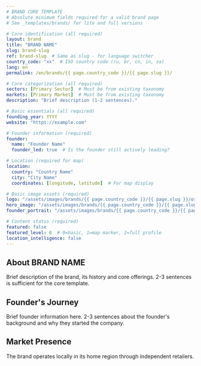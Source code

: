 ```yaml
---
# BRAND CORE TEMPLATE
# Absolute minimum fields required for a valid brand page
# See _templates/brands/ for lite and full versions

# Core identification (all required)
layout: brand
title: "BRAND NAME"
slug: brand-slug
ref: brand-slug  # Same as slug - for language switcher
country_code: "xx"  # ISO country code (ru, br, cn, in, za)
lang: en
permalink: /en/brands/{{ page.country_code }}/{{ page.slug }}/

# Core categorization (all required)
sectors: [Primary Sector]  # Must be from existing taxonomy
markets: [Primary Market]  # Must be from existing taxonomy
description: "Brief description (1-2 sentences)."

# Basic essentials (all required)
founding_year: YYYY
website: "https://example.com"

# Founder information (required)
founder:
  name: "Founder Name"
  founder_led: true  # Is the founder still actively leading?

# Location (required for map)
location:
  country: "Country Name" 
  city: "City Name"
  coordinates: [longitude, latitude]  # For map display

# Basic image assets (required)
logo: "/assets/images/brands/{{ page.country_code }}/{{ page.slug }}/originals/logo-color.png"
hero_image: "/assets/images/brands/{{ page.country_code }}/{{ page.slug }}/originals/hero-main.jpg"
founder_portrait: "/assets/images/brands/{{ page.country_code }}/{{ page.slug }}/originals/portrait-founder.jpg"

# Content status (required)
featured: false
featured_level: 0  # 0=basic, 1=map marker, 2=full profile
location_intelligence: false
---
```

<!--
BRAND CORE TEMPLATE
Absolute minimum required fields for a valid brand page.

Use this template when:
- You need to quickly add a brand with minimal information
- Only basic details are available
- You plan to enhance the profile later

For more comprehensive templates, see:
- _templates/brands/brand-lite.md (Basic profile with essential sections)
- _templates/brands/brand-full.md (Complete profile with all possible fields)

Note: Even with this minimal template, remember to process images with:
./_scripts/process_brand_images.sh {{ page.country_code }} {{ page.slug }}
-->

## About BRAND NAME

Brief description of the brand, its history and core offerings. 2-3 sentences is sufficient for the core template.

## Founder's Journey

Brief founder information here. 2-3 sentences about the founder's background and why they started the company.

## Market Presence

The brand operates locally in its home region through independent retailers.